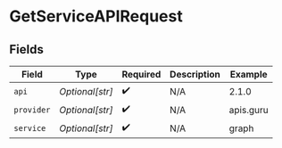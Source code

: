 # GetServiceAPIRequest


## Fields

| Field              | Type               | Required           | Description        | Example            |
| ------------------ | ------------------ | ------------------ | ------------------ | ------------------ |
| `api`              | *Optional[str]*    | :heavy_check_mark: | N/A                | 2.1.0              |
| `provider`         | *Optional[str]*    | :heavy_check_mark: | N/A                | apis.guru          |
| `service`          | *Optional[str]*    | :heavy_check_mark: | N/A                | graph              |